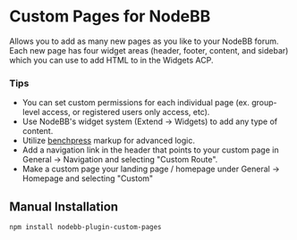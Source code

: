 # Custom Pages for NodeBB

Allows you to add as many new pages as you like to your NodeBB forum. Each new page has four widget areas (header, footer, content, and sidebar) which you can use to add HTML to in the Widgets ACP.

### Tips

* You can set custom permissions for each individual page (ex. group-level access, or registered users only access, etc).
* Use NodeBB's widget system (Extend -> Widgets) to add any type of content.
* Utilize [benchpress](https://github.com/benchpressjs/benchpressjs) markup for advanced logic.
* Add a navigation link in the header that points to your custom page in General -> Navigation and selecting "Custom Route".
* Make a custom page your landing page / homepage under General -> Homepage and selecting "Custom"

## Manual Installation

    npm install nodebb-plugin-custom-pages